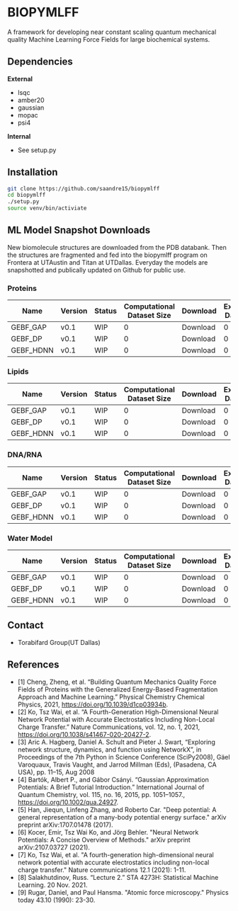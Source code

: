 # BIOPYMLFF
A framework for developing near constant scaling quantum mechanical quality Machine Learning Force Fields for large biochemical systems.

## Dependencies
**External**
* lsqc
* amber20
* gaussian
* mopac
* psi4

**Internal**
* See setup.py 

## Installation
```bash
git clone https://github.com/saandre15/biopymlff
cd biopymlff
./setup.py
source venv/bin/activiate
```

## ML Model Snapshot Downloads

New biomolecule structures are downloaded from the PDB databank. Then the structures are fragmented and fed into the biopymlff program on Frontera at UTAustin and Titan at UTDallas. Everyday the models are snapshotted and publically updated on Github for public use.

### Proteins
| Name | Version | Status | Computational Dataset Size | Download | Experimental Dataset Size | Download |
|------| ------- | ---------------- | -------- | --------- | ------- | --------- |
| GEBF_GAP | v0.1 | WIP | 0 | Download | 0 | Download |
| GEBF_DP | v0.1 | WIP | 0 | Download | 0 | Download |
| GEBF_HDNN | v0.1 | WIP | 0 | Download | 0 | Download |


### Lipids
| Name | Version | Status | Computational Dataset Size | Download | Experimental Dataset Size | Download |
|------| ------- | ---------------- | -------- | --------- | ------- | --------- |
| GEBF_GAP | v0.1 | WIP | 0 | Download | 0 | Download |
| GEBF_DP | v0.1 | WIP | 0 | Download | 0 | Download |
| GEBF_HDNN | v0.1 | WIP | 0 | Download | 0 | Download |

### DNA/RNA
| Name | Version | Status | Computational Dataset Size | Download | Experimental Dataset Size | Download |
|------| ------- | ---------------- | -------- | --------- | ------- | --------- |
| GEBF_GAP | v0.1 | WIP | 0 | Download | 0 | Download |
| GEBF_DP | v0.1 | WIP | 0 | Download | 0 | Download |
| GEBF_HDNN | v0.1 | WIP | 0 | Download | 0 | Download |

### Water Model
| Name | Version | Status | Computational Dataset Size | Download | Experimental Dataset Size | Download |
|------| ------- | ---------------- | -------- | --------- | ------- | --------- |
| GEBF_GAP | v0.1 | WIP | 0 | Download | 0 | Download |
| GEBF_DP | v0.1 | WIP | 0 | Download | 0 | Download |
| GEBF_HDNN | v0.1 | WIP | 0 | Download | 0 | Download |


## Contact
* Torabifard Group(UT Dallas)

## References
* [1] Cheng, Zheng, et al. “Building Quantum Mechanics Quality Force Fields of Proteins with the Generalized Energy-Based Fragmentation Approach and Machine Learning.” Physical Chemistry Chemical Physics, 2021, https://doi.org/10.1039/d1cp03934b. 
* [2] Ko, Tsz Wai, et al. “A Fourth-Generation High-Dimensional Neural Network Potential with Accurate Electrostatics Including Non-Local Charge Transfer.” Nature Communications, vol. 12, no. 1, 2021, https://doi.org/10.1038/s41467-020-20427-2. 
* [3] Aric A. Hagberg, Daniel A. Schult and Pieter J. Swart, “Exploring network structure, dynamics, and function using NetworkX”, in Proceedings of the 7th Python in Science Conference (SciPy2008), Gäel Varoquaux, Travis Vaught, and Jarrod Millman (Eds), (Pasadena, CA USA), pp. 11–15, Aug 2008
* [4] Bartók, Albert P., and Gábor Csányi. “Gaussian Approximation Potentials: A Brief Tutorial Introduction.” International Journal of Quantum Chemistry, vol. 115, no. 16, 2015, pp. 1051–1057., https://doi.org/10.1002/qua.24927. 
* [5] Han, Jiequn, Linfeng Zhang, and Roberto Car. "Deep potential: A general representation of a many-body potential energy surface." arXiv preprint arXiv:1707.01478 (2017).
* [6] Kocer, Emir, Tsz Wai Ko, and Jörg Behler. "Neural Network Potentials: A Concise Overview of Methods." arXiv preprint arXiv:2107.03727 (2021).
* [7] Ko, Tsz Wai, et al. "A fourth-generation high-dimensional neural network potential with accurate electrostatics including non-local charge transfer." Nature communications 12.1 (2021): 1-11.
* [8] Salakhutdinov, Russ. “Lecture 2.” STA 4273H: Statistical Machine Learning. 20 Nov. 2021. 
* [9] Rugar, Daniel, and Paul Hansma. "Atomic force microscopy." Physics today 43.10 (1990): 23-30.